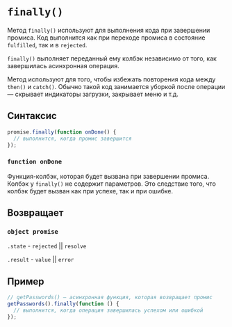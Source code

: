 # `finally()`

Метод `finally()` используют для выполнения кода при завершении промиса. Код выполнится как при переходе промиса в состояние `fulfilled`, так и в `rejected`.

`finally()` выполняет переданный ему колбэк независимо от того, как завершилась асинхронная операция.

Метод используют для того, чтобы избежать повторения кода между `then()` и `catch()`. Обычно такой код занимается уборкой после операции — скрывает индикаторы загрузки, закрывает меню и т.д.

## Синтаксис

```js
promise.finally(function onDone() {
  // выполнится, когда промис завершится
});
```

### `function onDone`

Функция-колбэк, которая будет вызвана при завершении промиса. Колбэк у `finally()` не содержит параметров. Это следствие того, что колбэк будет вызван как при успехе, так и при ошибке.

## Возвращает

### `object promise`

`.state` - `rejected` || `resolve`

`.result` - `value` || `error`

## Пример

```js
// getPasswords() — асинхронная функция, которая возвращает промис
getPasswords().finally(function () {
  // выполнится, когда операция завершилась успехом или ошибкой
});
```
